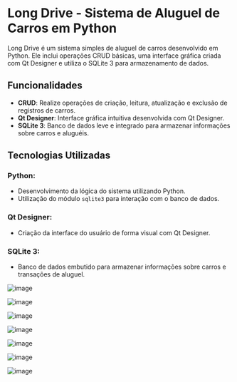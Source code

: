 # Long Drive - Sistema de Aluguel de Carros em Python

Long Drive é um sistema simples de aluguel de carros desenvolvido em Python. Ele inclui operações CRUD básicas, uma interface gráfica criada com Qt Designer e utiliza o SQLite 3 para armazenamento de dados.

## Funcionalidades

- **CRUD**: Realize operações de criação, leitura, atualização e exclusão de registros de carros.
- **Qt Designer**: Interface gráfica intuitiva desenvolvida com Qt Designer.
- **SQLite 3**: Banco de dados leve e integrado para armazenar informações sobre carros e aluguéis.

## Tecnologias Utilizadas

### Python:

- Desenvolvimento da lógica do sistema utilizando Python.
- Utilização do módulo `sqlite3` para interação com o banco de dados.

### Qt Designer:

- Criação da interface do usuário de forma visual com Qt Designer.

### SQLite 3:

- Banco de dados embutido para armazenar informações sobre carros e transações de aluguel.


![image](https://github.com/viniciusmecosta/car-rental_python/assets/127689653/e9207df2-4cba-436a-b6fd-00d135425908)

![image](https://github.com/viniciusmecosta/car-rental_python/assets/127689653/24095d28-ea0a-47e8-a472-7f1b693b70e9)

![image](https://github.com/viniciusmecosta/car-rental_python/assets/127689653/98b19591-6a2a-40dd-a3dd-afea3467037e)

![image](https://github.com/viniciusmecosta/car-rental_python/assets/127689653/48a4b875-c426-47f3-9206-b5fc4401f3a8)

![image](https://github.com/viniciusmecosta/car-rental_python/assets/127689653/a940206d-aaac-4b1a-9f86-1b7d2c4b4904)

![image](https://github.com/viniciusmecosta/car-rental_python/assets/127689653/d2816916-f667-4e40-b281-fdd2f8b01f6c)

![image](https://github.com/viniciusmecosta/car-rental_python/assets/127689653/b91d21b3-7ae2-4319-a166-6ddefc307af2)
